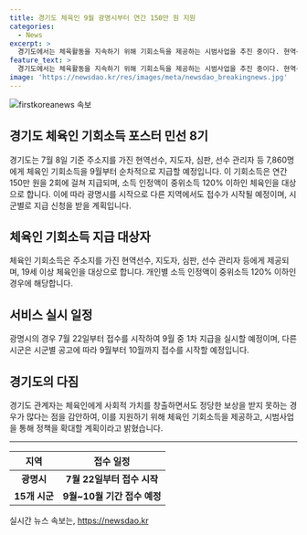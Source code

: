 ```yaml
---
title: 경기도 체육인 9월 광명시부터 연간 150만 원 지원
categories:
  - News
excerpt: >
  경기도에서는 체육활동을 지속하기 위해 기회소득을 제공하는 시범사업을 추진 중이다. 현역선수, 지도자, 심판 등 7860명에게 연간 150만 원을 2회에 걸쳐 지급할 예정이며, 7월부터 순차적으로 지급이 이뤄지게 된다. 시군별로 접수가 시작되며, 확정된 시범사업 참여 지역에서는 9월부터 접수가 시작된다. 경기도 관계자는 이를 통해 체육인에게 실질적 도움이 될 수 있는 정책이 될 수 있도록 확대 방안을 검토할 예정이라고 밝혔다.
feature_text: >
  경기도에서는 체육활동을 지속하기 위해 기회소득을 제공하는 시범사업을 추진 중이다. 현역선수, 지도자, 심판 등 7860명에게 연간 150만 원을 2회에 걸쳐 지급할 예정이며, 7월부터 순차적으로 지급이 이뤄지게 된다. 시군별로 접수가 시작되며, 확정된 시범사업 참여 지역에서는 9월부터 접수가 시작된다. 경기도 관계자는 이를 통해 체육인에게 실질적 도움이 될 수 있는 정책이 될 수 있도록 확대 방안을 검토할 예정이라고 밝혔다.
image: 'https://newsdao.kr/res/images/meta/newsdao_breakingnews.jpg'
---
```


<p><img src="https://newsdao.kr/res/images/meta/newsdao_breakingnews.jpg" alt="firstkoreanews 속보" /></p>

<h2>경기도 체육인 기회소득 포스터 민선 8기</h2>

<p data-ke-size="size16">경기도는 7월 8일 기준 주소지를 가진 현역선수, 지도자, 심판, 선수 관리자 등 7,860명에게 체육인 기회소득을 9월부터 순차적으로 지급할 예정입니다. 이 기회소득은 연간 150만 원을 2회에 걸쳐 지급되며, 소득 인정액이 중위소득 120% 이하인 체육인을 대상으로 합니다. 이에 따라 광명시를 시작으로 다른 지역에서도 접수가 시작될 예정이며, 시군별로 지급 신청을 받을 계획입니다.</p>

<h2>체육인 기회소득 지급 대상자</h2>

<p data-ke-size="size16">체육인 기회소득은 주소지를 가진 현역선수, 지도자, 심판, 선수 관리자 등에게 제공되며, 19세 이상 체육인을 대상으로 합니다. 개인별 소득 인정액이 중위소득 120% 이하인 경우에 해당합니다.</p>

<h2>서비스 실시 일정</h2>

<p data-ke-size="size16">광명시의 경우 7월 22일부터 접수를 시작하여 9월 중 1차 지급을 실시할 예정이며, 다른 시군은 시군별 공고에 따라 9월부터 10월까지 접수를 시작할 예정입니다.</p>

<h2>경기도의 다짐</h2>

<p data-ke-size="size16">경기도 관계자는 체육인에게 사회적 가치를 창출하면서도 정당한 보상을 받지 못하는 경우가 많다는 점을 감안하여, 이를 지원하기 위해 체육인 기회소득을 제공하고, 시범사업을 통해 정책을 확대할 계획이라고 밝혔습니다.</p>

<hr data-ke-size="size16">

<table>
    <thead>
        <tr>
            <th>지역</th>
            <th>접수 일정</th>
        </tr>
    </thead>
    <tbody>
        <tr>
            <td style="text-align: center; height: 17px;"><b>광명시</b></td>
            <td style="text-align: center; height: 17px;"><b>7월 22일부터 접수 시작</b></td>
        </tr>
        <tr>
            <td style="text-align: center; height: 17px;"><b>15개 시군</b></td>
            <td style="text-align: center; height: 17px;"><b>9월~10월 기간 접수 예정</b></td>
        </tr>
    </tbody>
</table>
실시간 뉴스 속보는, <a href="https://newsdao.kr" rel="dofollow">https://newsdao.kr</a>


